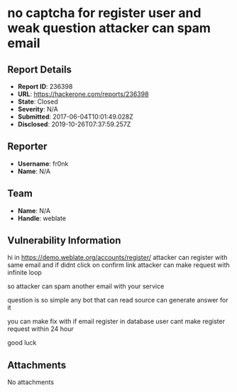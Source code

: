 # no captcha for register user and weak question attacker can spam email

## Report Details
- **Report ID**: 236398
- **URL**: https://hackerone.com/reports/236398
- **State**: Closed
- **Severity**: N/A
- **Submitted**: 2017-06-04T10:01:49.028Z
- **Disclosed**: 2019-10-26T07:37:59.257Z

## Reporter
- **Username**: fr0nk
- **Name**: N/A

## Team
- **Name**: N/A
- **Handle**: weblate

## Vulnerability Information
hi
in https://demo.weblate.org/accounts/register/ attacker can register with same email and if didnt click on confirm link attacker can make request with infinite loop

so attacker can spam another email with your service

question is so simple any bot that can read source can generate answer for it

you can make fix with if email register in database user cant make register request within 24 hour

good luck


## Attachments
No attachments
